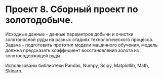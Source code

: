 # Проект 8. Сборный проект по золотодобыче.

Исходные данные - данные параметров добычи и очистки золотоносной руды на разных стадиях технологического процесса.
Задача - подготовить прототип модели машинного обучения, модель должна предсказать коэффициент восстановления золота из золотосодержащей руды. 

Использованы библиотеки Pandas, Numpy, Scipy, Matplotlib, Math, Sklearn.
